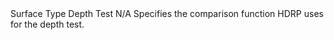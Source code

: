 <tr>
  <td>Surface Type</td>
  <td>Depth Test</td>
  <td>N/A</td>
  <td>Specifies the comparison function HDRP uses for the depth test.</td>
</tr>

